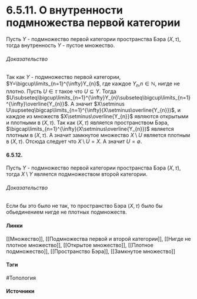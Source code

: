 # 6.5.11. О внутренности подмножества первой категории
Пусть $Y$ - подмножество первой категории пространства Бэра $(X,\tau)$, тогда внутренность $Y$ - пустое множество.
###### Доказательство
Так как $Y$ - подмножество первой категории, $Y=\bigcup\limits_{n=1}^{\infty}Y_{n}$, где каждое $Y_{n}$,$n\in\mathbb{N}$, нигде не плотно.
Пусть $U\in\tau$ такое что $U\subseteq Y$. Тогда $U\subseteq\bigcup\limits_{n=1}^{\infty}Y_{n}\subseteq\bigcup\limits_{n=1}^{\infty}\overline{Y_{n}}$.
А значит $X\setminus U\supseteq\bigcap\limits_{n=1}^{\infty}(X\setminus\overline{Y_{n}})$, и каждое из множеств $X\setminus\overline{Y_{n}}$ являются открытыми и плотными в $(X,\tau)$.
Так как $(X,\tau)$ является пространством Бэра, $\bigcap\limits_{n=1}^{\infty}(X\setminus\overline{Y_{n}})$ является плотным в $(X,\tau)$. А значит замкнутое множество $X\setminus U$ является плотным в $(X,\tau)$. Отсюда следует что $X\setminus U=X$. А значит $U=\emptyset$.
#### 6.5.12. 
Пусть $Y$ - подмножество первой категории пространства Бэра $(X,\tau)$, тогда $X\setminus Y$ является подмножеством второй категории.
###### Доказательство
Если бы это было не так, то пространство Бэра $(X,\tau)$ было бы обьединением нигде не плотных подмножеств.
#### Линки
 [[Множество]],
 [[Подмножества первой и второй категории]],
 [[Нигде не плотное множество]],
 [[Открытое множество]],
 [[Плотное подмножество]],
 [[Пространство Бэра]],
 [[Замкнутое множество]]
#### Тэги
 #Топология 
#### Источники
